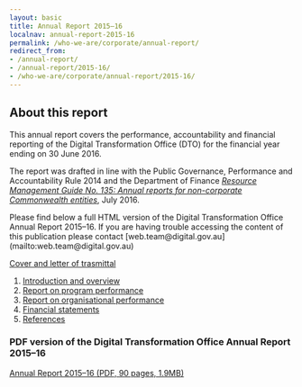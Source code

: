 ```yaml
---
layout: basic
title: Annual Report 2015–16
localnav: annual-report-2015-16
permalink: /who-we-are/corporate/annual-report/
redirect_from: 
- /annual-report/
- /annual-report/2015-16/
- /who-we-are/corporate/annual-report/2015-16/
---
```


## About this report

This annual report covers the performance, accountability and financial reporting of the Digital Transformation Office (DTO) for the financial year ending on 30 June 2016.

The report was drafted in line with the Public Governance, Performance and Accountability Rule 2014 and the Department of Finance [*Resource Management Guide No. 135: Annual reports for non-corporate Commonwealth entities*](http://www.finance.gov.au/sites/default/files/RMG-135-Annual-report-non-corp-requirements-Oct-2016.pdf), July 2016.

<p class="callout" markdown="1">
Please find below a full HTML version of the Digital Transformation Office Annual Report 2015–16. If you are having trouble accessing the content of this publication please contact [web.team@digital.gov.au](mailto:web.team@digital.gov.au)
</p>

   [Cover and letter of trasmittal](/who-we-are/corporate/annual-report/2015-16/cover-letter/)
 
1. [Introduction and overview](/who-we-are/corporate/annual-report/2015-16/1-introduction/)
2. [Report on program performance](/who-we-are/corporate/annual-report/2015-16/2-program-performance/)
3. [Report on organisational performance](/who-we-are/corporate/annual-report/2015-16/3-organisational-performance/)
4. [Financial statements](/who-we-are/corporate/annual-report/2015-16/4-financial-statements/)
5. [References](/who-we-are/corporate/annual-report/2015-16/references/)

### PDF version of the Digital Transformation Office Annual Report 2015–16
[Annual Report 2015–16 (PDF, 90 pages, 1.9MB)](/files/dto-annual-report-2015-16.pdf)
